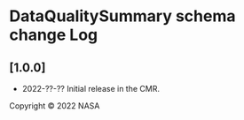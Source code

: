 # DataQualitySummary schema change Log

## [1.0.0]
- 2022-??-??
Initial release in the CMR.

Copyright © 2022 NASA
